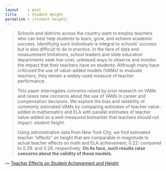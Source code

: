```yaml
---
layout    : post
title     : Student Height
permalink : /student-height/
---
```



> Schools and districts across the country want to employ teachers who can best
> help students to learn, grow, and achieve academic success. Identifying such
> individuals is integral to schools' success but is also difficult to do in
> practice. In the face of data and measurement limitations, school leaders and
> state education departments seek low-cost, unbiased ways to observe and
> monitor the impact that their teachers have on students. Although many have
> criticized the use of value-added models (VAMs) to evaluate teachers, they
> remain a widely-used measure of teacher performance.
> 
> 
> This paper interrogates concerns raised by prior research on VAMs and
> raises new concerns about the use of VAMs in career and compensation
> decisions. We explore the bias and reliability of commonly estimated VAMs
> by comparing estimates of teacher value-added in mathematics and ELA with
> parallel estimates of teacher value-added on a well-measured biomarker that
> teachers should not impact: _student height_.
> 
> Using administrative data from New York City, we find estimated teacher
> “effects” on height that are comparable in magnitude to actual teacher
> effects on math and ELA achievement, 0.22: compared to 0.29: and 0.26:
> respectively. **On its face, such results raise concerns about the validity
> of these models.**

&mdash; [Teacher Effects on Student Achievement and Height](https://www.nber.org/system/files/working_papers/w26480/w26480.pdf)
